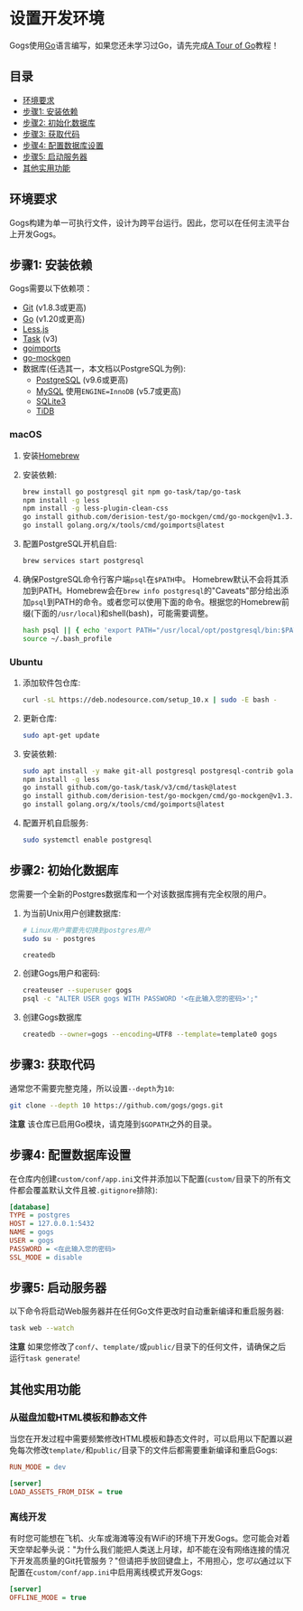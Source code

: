# 设置开发环境

Gogs使用[Go](https://golang.org/)语言编写，如果您还未学习过Go，请先完成[A Tour of Go](https://tour.golang.org/)教程！

## 目录

- [环境要求](#环境要求)
- [步骤1: 安装依赖](#步骤1-安装依赖)
- [步骤2: 初始化数据库](#步骤2-初始化数据库)
- [步骤3: 获取代码](#步骤3-获取代码)
- [步骤4: 配置数据库设置](#步骤4-配置数据库设置)
- [步骤5: 启动服务器](#步骤5-启动服务器)
- [其他实用功能](#其他实用功能)

## 环境要求

Gogs构建为单一可执行文件，设计为跨平台运行。因此，您可以在任何主流平台上开发Gogs。

## 步骤1: 安装依赖

Gogs需要以下依赖项：

- [Git](https://git-scm.com/book/en/v2/Getting-Started-Installing-Git) (v1.8.3或更高)
- [Go](https://golang.org/doc/install) (v1.20或更高)
- [Less.js](http://lesscss.org/usage/#command-line-usage-installing)
- [Task](https://github.com/go-task/task) (v3)
- [goimports](https://pkg.go.dev/golang.org/x/tools/cmd/goimports)
- [go-mockgen](https://github.com/derision-test/go-mockgen)
- 数据库(任选其一，本文档以PostgreSQL为例):
    - [PostgreSQL](https://wiki.postgresql.org/wiki/Detailed_installation_guides) (v9.6或更高)
    - [MySQL](https://dev.mysql.com/downloads/mysql/) 使用`ENGINE=InnoDB` (v5.7或更高)
    - [SQLite3](https://www.sqlite.org/index.html)
    - [TiDB](https://github.com/pingcap/tidb)

### macOS

1. 安装[Homebrew](https://brew.sh/)
1. 安装依赖:

    ```bash
    brew install go postgresql git npm go-task/tap/go-task
    npm install -g less
    npm install -g less-plugin-clean-css
    go install github.com/derision-test/go-mockgen/cmd/go-mockgen@v1.3.3
    go install golang.org/x/tools/cmd/goimports@latest
    ```

1. 配置PostgreSQL开机自启:

    ```bash
    brew services start postgresql
    ```

1. 确保PostgreSQL命令行客户端`psql`在`$PATH`中。
   Homebrew默认不会将其添加到PATH。Homebrew会在`brew info postgresql`的"Caveats"部分给出添加`psql`到PATH的命令。或者您可以使用下面的命令。根据您的Homebrew前缀(下面的`/usr/local`)和shell(bash)，可能需要调整。

    ```bash
    hash psql || { echo 'export PATH="/usr/local/opt/postgresql/bin:$PATH"' >> ~/.bash_profile }
    source ~/.bash_profile
    ```

### Ubuntu

1. 添加软件包仓库:

    ```bash
    curl -sL https://deb.nodesource.com/setup_10.x | sudo -E bash -
    ```

1. 更新仓库:

    ```bash
    sudo apt-get update
    ```

1. 安装依赖:

    ```bash
    sudo apt install -y make git-all postgresql postgresql-contrib golang-go nodejs
    npm install -g less
    go install github.com/go-task/task/v3/cmd/task@latest
    go install github.com/derision-test/go-mockgen/cmd/go-mockgen@v1.3.3
    go install golang.org/x/tools/cmd/goimports@latest
    ```

1. 配置开机自启服务:

    ```bash
    sudo systemctl enable postgresql
    ```

## 步骤2: 初始化数据库

您需要一个全新的Postgres数据库和一个对该数据库拥有完全权限的用户。

1. 为当前Unix用户创建数据库:

    ```bash
    # Linux用户需要先切换到postgres用户
    sudo su - postgres
    ```

    ```bash
    createdb
    ```

2. 创建Gogs用户和密码:

    ```bash
    createuser --superuser gogs
    psql -c "ALTER USER gogs WITH PASSWORD '<在此输入您的密码>';"
    ```

3. 创建Gogs数据库

    ```bash
    createdb --owner=gogs --encoding=UTF8 --template=template0 gogs
    ```

## 步骤3: 获取代码

通常您不需要完整克隆，所以设置`--depth`为`10`:

```bash
git clone --depth 10 https://github.com/gogs/gogs.git
```

**注意** 该仓库已启用Go模块，请克隆到`$GOPATH`之外的目录。

## 步骤4: 配置数据库设置

在仓库内创建`custom/conf/app.ini`文件并添加以下配置(`custom/`目录下的所有文件都会覆盖默认文件且被`.gitignore`排除):

```ini
[database]
TYPE = postgres
HOST = 127.0.0.1:5432
NAME = gogs
USER = gogs
PASSWORD = <在此输入您的密码>
SSL_MODE = disable
```

## 步骤5: 启动服务器

以下命令将启动Web服务器并在任何Go文件更改时自动重新编译和重启服务器:

```bash
task web --watch
```

**注意** 如果您修改了`conf/`、`template/`或`public/`目录下的任何文件，请确保之后运行`task generate`!

## 其他实用功能

### 从磁盘加载HTML模板和静态文件

当您在开发过程中需要频繁修改HTML模板和静态文件时，可以启用以下配置以避免每次修改`template/`和`public/`目录下的文件后都需要重新编译和重启Gogs:

```ini
RUN_MODE = dev

[server]
LOAD_ASSETS_FROM_DISK = true
```

### 离线开发

有时您可能想在飞机、火车或海滩等没有WiFi的环境下开发Gogs。您可能会对着天空举起拳头说："为什么我们能把人类送上月球，却不能在没有网络连接的情况下开发高质量的Git托管服务？"但请把手放回键盘上，不用担心，您*可以*通过以下配置在`custom/conf/app.ini`中启用离线模式开发Gogs:

```ini
[server]
OFFLINE_MODE = true
